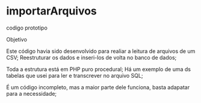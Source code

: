 # importarArquivos
codigo prototipo 

Objetivo 

Este código havia sido desenvolvido para realiar a leitura de arquivos de um CSV; 
Reestruturar os dados e inseri-los de volta no banco de dados;

Toda a estrutura está em PHP puro procedural;
Há um exemplo de uma ds tabelas que usei para ler e transcrever no arquivo SQL;

É um código incompleto, mas a maior parte dele funciona, basta adapatar para a necessidade;
